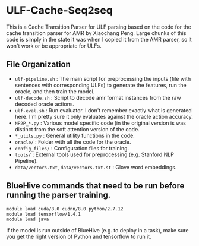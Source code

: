 # ULF-Cache-Seq2seq

This is a Cache Transition Parser for ULF parsing based on the code for the cache transition parser for AMR by Xiaochang Peng.
Large chunks of this code is simply in the state it was when I copied it from the AMR parser, so it won't work or be appropriate
for ULFs.

## File Organization

- `ulf-pipeline.sh` : The main script for preprocessing the inputs (file with sentences with corresponding ULFs) to generate the features, run the oracle, and then train the model.
- `ulf-decode.sh` : Script to decode amr format instances from the raw decoded oracle actions.
- `ulf-eval.sh` : Run evaluator. I don't remember exactly what is generated here. I'm pretty sure it only evaluates against the oracle action accuracy.
- `NP2P_*.py` : Various model specific code (in the original version is was distinct from the soft attention version of the code.
- `*_utils.py` : General utility functions in the code.
- `oracle/` : Folder with all the code for the oracle.
- `config_files/` : Configuration files for training.
- `tools/` : External tools used for preprocessing (e.g. Stanford NLP Pipeline).
- `data/vectors.txt`, `data/vectors.txt.st` : Glove word embeddings.

## BlueHive commands that need to be run before running the parser training.

```
module load cuda/8.0 cudnn/8.0 python/2.7.12
module load tensorflow/1.4.1
module load java
```

If the model is run outside of BlueHive (e.g. to deploy in a task), make sure you get the right version of Python and tensorflow to run it.

